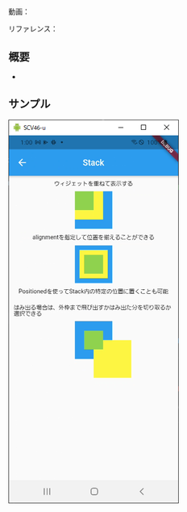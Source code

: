 #

動画：

リファレンス：

## 概要

-

## サンプル

![image-20210915010042401](img/%2349_Stack/image-20210915010042401.png)

